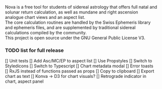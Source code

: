 Nova is a free tool for students of sidereal astrology that offers full natal and solunar return calculation, as well as mundane and right ascension analogue chart views and an aspect list. 
<br>
The core calculation routines are handled by the Swiss Ephemeris library and ephemeris files, and are supplemented by traditional sidereal calculations compiled by the community.
<br>
This project is open source under the GNU General Public License V3.

### TODO list for full release
[] Unit tests
[] Add Asc/MC/EP to aspect list
[] Use Propstyles
[] Switch to Styledicons
[] Switch to Typescript
[] Chart metadata modal
[] Error toasts
[] RxJS instead of functions passed as props
[] Copy to clipboard
[] Export chart as text
[] Konva -> D3 for chart visuals?
[] Retrograde indicator in chart, aspect panel
